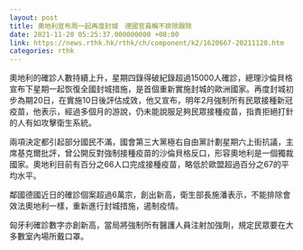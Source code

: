 ```yaml
---
layout: post
title: 奧地利宣布周一起再度封城　德國官員稱不排除跟除
date: 2021-11-20 05:25:37.000000000 +08:00
link: https://news.rthk.hk/rthk/ch/component/k2/1620667-20211120.htm
categories: rthk
---
```


奧地利的確診人數持續上升，星期四錄得破紀錄超過15000人確診，總理沙倫貝格宣布下星期一起恢復全國封城措施，是首個重新實施封城的歐洲國家。再度封城初步為期20日，在實施10日後評估成效，他又宣布，明年2月強制所有民眾接種新冠疫苗，他表示，經過多個月的游說，仍未能說服足夠民眾接種疫苗，指責拒絕打針的人有如攻擊衛生系統。

兩項決定都引起部分國民不滿，國會第三大黨極右自由黨計劃星期六上街抗議，主席基克爾批評，曾公開反對強制接種疫苗的沙倫貝格反口，形容奧地利是一個獨裁國家。奧地利目前有百分之66人口完成接種疫苗，略低於歐盟超過百分之67的平均水平。

鄰國德國近日的確診個案超過6萬宗，創出新高，衛生部長施潘表示，不能排除會效法奧地利一樣，重新進行封城措施，遏制疫情。

匈牙利確診數字亦創新高，當局將強制所有醫護人員注射加強劑，規定民眾要在大多數室內場所戴口罩。
